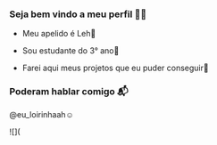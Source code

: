 ### Seja bem vindo a meu perfil 💜🍫

- Meu apelido é Leh💜

- Sou estudante do 3° ano💜

- Farei aqui meus projetos que eu puder conseguir🍫

### Poderam hablar comigo 📬
@eu_loirinhaah☺️

![](

